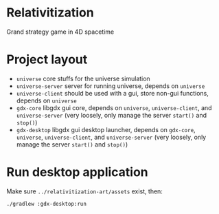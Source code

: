# Relativitization
Grand strategy game in 4D spacetime

# Project layout
* `universe` core stuffs for the universe simulation
* `universe-server` server for running universe, depends on `universe`
* `universe-client` should be used with a gui, store non-gui functions, depends on `universe`
* `gdx-core` libgdx gui core, depends on `universe`,  `universe-client`, and `universe-server` (very loosely, only manage the server `start()` and `stop()`)
* `gdx-desktop` libgdx gui desktop launcher, depends on `gdx-core`, `universe`,  `universe-client`, and `universe-server` (very loosely, only manage the server `start()` and `stop()`)


# Run desktop application
Make sure `../relativitization-art/assets` exist, then:

`./gradlew :gdx-desktop:run`